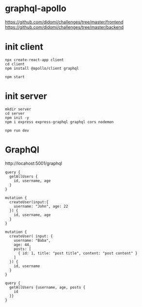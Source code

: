 # graphql-apollo 

https://github.com/didomi/challenges/tree/master/frontend
https://github.com/didomi/challenges/tree/master/backend

# init client
````
npx create-react-app client
cd client
npm install @apollo/client graphql
````
````
npm start
````

# init server
````
mkdir server
cd server
npm init -y
npm i express express-graphql graphql cors nodemon
````
````
npm run dev
````

# GraphQl
http://locahost:5001/graphql
````
query {
  getAllUsers {
    id, username, age
  }
}
````
````
mutation {
  createUser(input:{
    username: "John", age: 22
  }) {
    id, username, age
  }
}
````
````
mutation {
  createUser( input: {
    username: "Baba",
    age: 44,
    posts: [
      { id: 1, title: "post title", content: "post content" }
    ]
  }) {
    id, username
  }
}
````
````
query {
  getAllUsers {username, age, posts {
    id
  }}
}
````
